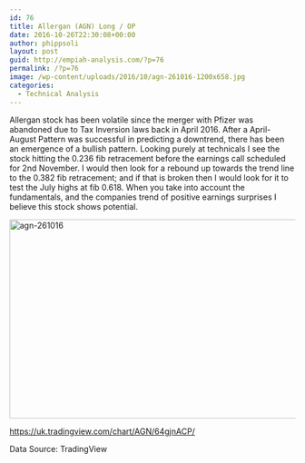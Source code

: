 ```yaml
---
id: 76
title: Allergan (AGN) Long / OP
date: 2016-10-26T22:30:08+00:00
author: phippsoli
layout: post
guid: http://empiah-analysis.com/?p=76
permalink: /?p=76
image: /wp-content/uploads/2016/10/agn-261016-1200x658.jpg
categories:
  - Technical Analysis
---
```

Allergan stock has been volatile since the merger with Pfizer was abandoned due to Tax Inversion laws back in April 2016. After a April-August Pattern was successful in predicting a downtrend, there has been an emergence of a bullish pattern. Looking purely at technicals I see the stock hitting the 0.236 fib retracement before the earnings call scheduled for 2nd November. I would then look for a rebound up towards the trend line to the 0.382 fib retracement; and if that is broken then I would look for it to test the July highs at fib 0.618. When you take into account the fundamentals, and the companies trend of positive earnings surprises I believe this stock shows potential.

<img loading="lazy" class="alignnone size-full wp-image-77" src="https://empiahanalysis.files.wordpress.com/2016/10/agn-261016.jpg?resize=640%2C351" alt="agn-261016" width="640" height="351" srcset="https://i0.wp.com/empiahanalysis.com/wp-content/uploads/2016/10/agn-261016.jpg?w=2545&ssl=1 2545w, https://i0.wp.com/empiahanalysis.com/wp-content/uploads/2016/10/agn-261016.jpg?resize=300%2C164&ssl=1 300w, https://i0.wp.com/empiahanalysis.com/wp-content/uploads/2016/10/agn-261016.jpg?resize=1024%2C561&ssl=1 1024w, https://i0.wp.com/empiahanalysis.com/wp-content/uploads/2016/10/agn-261016.jpg?resize=768%2C421&ssl=1 768w, https://i0.wp.com/empiahanalysis.com/wp-content/uploads/2016/10/agn-261016.jpg?resize=1536%2C842&ssl=1 1536w, https://i0.wp.com/empiahanalysis.com/wp-content/uploads/2016/10/agn-261016.jpg?resize=2048%2C1123&ssl=1 2048w, https://i0.wp.com/empiahanalysis.com/wp-content/uploads/2016/10/agn-261016.jpg?resize=1200%2C658&ssl=1 1200w, https://i0.wp.com/empiahanalysis.com/wp-content/uploads/2016/10/agn-261016.jpg?resize=1980%2C1085&ssl=1 1980w, https://i0.wp.com/empiahanalysis.com/wp-content/uploads/2016/10/agn-261016.jpg?w=1280&ssl=1 1280w, https://i0.wp.com/empiahanalysis.com/wp-content/uploads/2016/10/agn-261016.jpg?w=1920&ssl=1 1920w" sizes="(max-width: 640px) 100vw, 640px" data-recalc-dims="1" /> 

https://uk.tradingview.com/chart/AGN/64gjnACP/

Data Source: TradingView